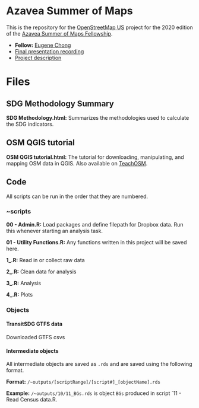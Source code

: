 # Azavea Summer of Maps
This is the repository for the [OpenStreetMap US](https://www.openstreetmap.us/) project for the 2020 edition of the [Azavea Summer of Maps Fellowship](https://www.summerofmaps.com/).

* **Fellow:** [Eugene Chong](https://e-chong.github.io/)
* [Final presentation recording](https://drive.google.com/file/d/1p1Ah5jGqwYu9T0ZoUwC2Vuoxg3fY7hJW/view?usp=sharing)
* [Project description](https://www.summerofmaps.com/projects/shortlist/2020-openstreetmap-us)

# Files

## SDG Methodology Summary

**SDG Methodology.html:** Summarizes the methodologies used to calculate the SDG indicators.

## OSM QGIS tutorial

**OSM QGIS tutorial.html:** The tutorial for downloading, manipulating, and mapping OSM data in QGIS. Also available on [TeachOSM](https://teachosm.org/).

## Code

All scripts can be run in the order that they are numbered.

### ~scripts

**00 - Admin.R:** Load packages and define filepath for Dropbox data. Run this whenever starting an analysis task.

**01 - Utility Functions.R:** Any functions written in this project will be saved here.

**1\_.R:** Read in or collect raw data

**2\_.R:** Clean data for analysis

**3\_.R:** Analysis

**4\_.R:** Plots

### Objects

#### TransitSDG GTFS data

Downloaded GTFS csvs

#### Intermediate objects

All intermediate objects are saved as `.rds` and are saved using the following format.

**Format:** `/~outputs/[scriptRange]/[script#]_[objectName].rds`

**Example:** `/~outputs/10/11_BGs.rds` is object `BGs` produced in script `11 - Read Census data.R.